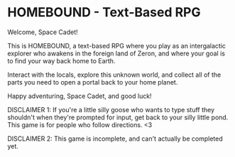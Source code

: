 # HOMEBOUND - Text-Based RPG

Welcome, Space Cadet!

This is HOMEBOUND, a text-based RPG where you play as an intergalactic explorer who awakens
in the foreign land of Zeron, and where your goal is to find your way back home to Earth.

Interact with the locals, explore this unknown world, and collect all of the parts you need
to open a portal back to your home planet.

Happy adventuring, Space Cadet, and good luck!

DISCLAIMER 1: If you're a little silly goose who wants to type stuff they shouldn't when they're prompted for input, get back to your silly little pond. This game is for people who follow directions. <3

DISCLAIMER 2: This game is incomplete, and can't actually be completed yet.